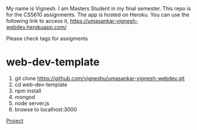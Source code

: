 My name is Vignesh. I am Masters Student in my final semester. This repo is for the CS5610  assignments. The app is hosted on Heroku. You can use the following link to access it,
https://umasankar-vignesh-webdev.herokuapp.com/

Please check tags for assigments

# web-dev-template

1. git clone https://github.com/vigneshu/umasankar-vignesh-webdev.git
1. cd web-dev-template
1. npm install
1. mongod
1. node server.js
1. browse to localhost:3000

<a href="https://umasankar-vignesh-webdev.herokuapp.com/Project"  target="_blank" >Project</a>
